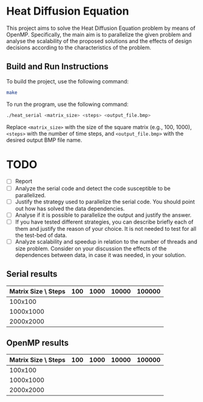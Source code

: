 # Heat Diffusion Equation

This project aims to solve the Heat Diffusion Equation problem by means of OpenMP.
Specifically, the main aim is to parallelize the given problem and analyse the
scalability of the proposed solutions and the effects of design decisions according
to the characteristics of the problem.

## Build and Run Instructions

To build the project, use the following command:

```bash
make
```

To run the program, use the following command:

```bash
./heat_serial <matrix_size> <steps> <output_file.bmp>
```

Replace `<matrix_size>` with the size of the square matrix (e.g., 100, 1000), `<steps>` with the number of time steps, and `<output_file.bmp>` with the desired output BMP file name.

# TODO

- [ ] Report
- [ ] Analyze the serial code and detect the code susceptible to be parallelized.
- [ ] Justify the strategy used to parallelize the serial code. You should point
      out how has solved the data dependencies.
- [ ] Analyse if it is possible to parallelize the output and justify the answer.
- [ ] If you have tested different strategies, you can describe briefly each of
      them and justify the reason of your choice. It is not needed to test for all
      the test-bed of data.
- [ ] Analyze scalability and speedup in relation to the number of threads and
      size problem. Consider on your discussion the effects of the dependences
      between data, in case it was needed, in your solution.

## Serial results

| Matrix Size \ Steps | 100 | 1000 | 10000 | 100000 |
| ------------------- | --- | ---- | ----- | ------ |
| 100x100             |     |      |       |        |
| 1000x1000           |     |      |       |        |
| 2000x2000           |     |      |       |        |

## OpenMP results

| Matrix Size \ Steps | 100 | 1000 | 10000 | 100000 |
| ------------------- | --- | ---- | ----- | ------ |
| 100x100             |     |      |       |        |
| 1000x1000           |     |      |       |        |
| 2000x2000           |     |      |       |        |
